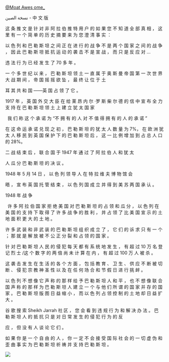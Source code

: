 [@Moat Awes ome\_](https://rattibha.com/MoatAwesome_)

ﻧﺴﺨﺔ اﻟﺼﯿﻦ - 中 ⽂ 版

这 条 推 ⽂ 是 针 对 ⾮ 阿 拉 伯 推 特 ⽤ 户 的 如 果 您 不 知 道 全 部 真 相 ， 这 ⾥ 有 ⼀ 个 简 单 的 历 史 摘 要 来 为 您 澄 清 事 实 ：

以 ⾊ 列 和 巴 勒 斯 坦 之 间 正 在 进 ⾏ 的 战 争 不 是 两 个 国 家 之 间 的 战 争 ， 因 此 巴 勒 斯 坦 抵 抗 运 动 的 袭 击 不 是 宣 战 ， ⽽ 只 是 反 应 对 …

违 法 ⾏ 为 已 经 发 ⽣ 了 70 多 年 。

⼀ 个 多 世 纪 以 来 ， 巴 勒 斯 坦 领 ⼟ ⼀ 直 属 于 奥 斯 曼 帝 国 第 ⼀ 次 世 界 ⼤ 战 期 间 ， 帝 国 摇 摇 欲 坠 ， 最 终 让 位 于 ⼟

⽿ 其 共 和 国 ——英 国 占 领 了 它 。

1917 年 ， 英 国 外 交 ⼤ ⾂ 在 给 莱 昂 内 尔 ·罗 斯 柴 尔 德 的 信 中 宣 布 全 ⼒ ⽀ 持 在 巴 勒 斯 坦 领 ⼟ 上 建 ⽴ 犹 太 国 家

` `我 们 称 这 个 承 诺 为 “不 拥 有 的 ⼈ 对 不 值 得 拥 有 的 ⼈ 的 承 诺 ”

在 这 命 运 承 诺 兑 现 之 初 ， 巴 勒 斯 坦 的 犹 太 ⼈ 数 量 为 7%， 在 欧 洲 犹 太 ⼈ 移 ⺠ 到 英 国 保 护 下 的 巴 勒 斯 坦 后 ， 这 ⼀ ⽐ 例 增 加 到 占 总 ⼈ ⼝ 的 28%。

⼆ 战 结 束 后 ， 联 合 国 于 1947 年 通 过 了 阿 拉 伯 ⼈ 和 犹 太

⼈ ⽠ 分 巴 勒 斯 坦 的 决 议 。

1948 年 5 ⽉ 14 ⽇ ， 以 ⾊ 列 领 导 ⼈ 在 特 拉 维 夫 博 物 馆 会

晤 ， 宣 布 英 国 托 管 结 束 ， 以 ⾊ 列 国 成 ⽴ 并 得 到 美 苏 两 国 承 认 。

1948 年 战 争

` `许 多 阿 拉 伯 国 家 拒 绝 美 国 对 巴 勒 斯 坦 的 占 领 和 ⽠ 分 ， 以 ⾊ 列 在 美 国 的 ⽀ 持 下 取 得 了 许 多 战 争 的 胜 利 ， 并 占 领 了 ⽐ 美 国 宣 ⽰ 的 ⼟ 地 ⾯ 积 更 ⼤ 的 ⼟ 地 。

许 多 武 装 和 ⾮ 武 装 的 巴 勒 斯 坦 组 织 成 ⽴ 了 ， 它 们 的 诉 求 只 有 ⼀ 个 ； 那 就 是 解 放 被 不 公 正 分 裂 和 占 领 的 国 家 。

针 对 巴 勒 斯 坦 ⼈ ⺠ 的 侵 犯 每 天 都 有 系 统 地 发 ⽣ ， 有 超 过 10 万 名 登 记 烈 ⼠ /这 个 数 字 的 两 倍 尚 未 计 算 在 内 ， 有 超 过 100 万 ⼈ 被 杀 。

这 袭 击 发 ⽣ 在 ⽣ 活 的 各 个 ⽅ ⾯ ， 包 括 教 育 、 卫 ⽣ 、 供 应 不 断 被 切 断 、 侵 犯 宗 教 神 圣 性 以 及 在 任 何 场 合 和 节 假 ⽇ 进 ⾏ 挑 衅 。

以 ⾊ 列 不 想 像 它 声 称 的 那 样 给 予 巴 勒 斯 坦 ⼈ 和 平 ， 也 不 想 像 联 合 国 声 称 的 那 样 为 巴 勒 斯 坦 ⼈ 建 ⽴ ⼀ 个 与 他 们 所 谓 的 国 家 并 存 的 国 家 。 巴 勒 斯 坦 版 图 ⽇ 益 缩 ⼩ ， ⽽ 以 ⾊ 列 占 领 控 制 的 ⼟ 地 却 ⽇ 益 扩 ⼤ 。

⾕ 歌 搜 索 Sheikh Jarrah 社 区 ， 您 会 看 到 违 规 ⾏ 为 和 解 决 办 法 。 巴 勒 斯 坦 ⼈ 的 抵 抗 只 是 对 ⽇ 常 发 ⽣ 的 侵 犯 ⾏ 为 的 反

应 ， 但 没 有 ⼈ 谈 论 它 们 。

如 果 你 是 ⼀ 个 ⾃ 由 的 ⼈ ， 你 ⼀ 定 不 会 接 受 国 际 社 会 的 ⼀ 切 虚 伪 和 歪 曲 事 实 为 巴 勒 斯 坦 祈 祷 并 ⽀ 持 巴 勒 斯 坦 。

![](002.jpeg)
